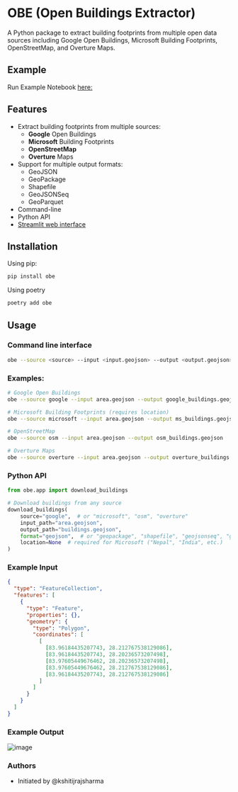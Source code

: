 # OBE (Open Buildings Extractor)

A Python package to extract building footprints from multiple open data sources including Google Open Buildings, Microsoft Building Footprints, OpenStreetMap, and Overture Maps.

## Example 
Run Example Notebook [here:](./example_obe_usage.ipynb) 

## Features

- Extract building footprints from multiple sources:
  - **Google** Open Buildings
  - **Microsoft** Building Footprints
  - **OpenStreetMap**
  - **Overture** Maps
- Support for multiple output formats:
  - GeoJSON
  - GeoPackage
  - Shapefile
  - GeoJSONSeq
  - GeoParquet
- Command-line 
- Python API
- [Streamlit web interface](https://obextract.streamlit.app/)

## Installation

Using pip:
```bash
pip install obe
```

Using poetry 
```bash
poetry add obe
```

## Usage 

### Command line interface 

```bash
obe --source <source> --input <input.geojson> --output <output.geojson>
```


### Examples:
```bash
# Google Open Buildings
obe --source google --input area.geojson --output google_buildings.geojson

# Microsoft Building Footprints (requires location)
obe --source microsoft --input area.geojson --output ms_buildings.geojson --location Nepal

# OpenStreetMap
obe --source osm --input area.geojson --output osm_buildings.geojson

# Overture Maps
obe --source overture --input area.geojson --output overture_buildings.geojson
```

### Python API

```python
from obe.app import download_buildings

# Download buildings from any source
download_buildings(
    source="google",  # or "microsoft", "osm", "overture"
    input_path="area.geojson",
    output_path="buildings.geojson",
    format="geojson",  # or "geopackage", "shapefile", "geojsonseq", "geoparquet"
    location=None  # required for Microsoft ("Nepal", "India", etc.)
)
```

### Example Input 
```json
{
  "type": "FeatureCollection",
  "features": [
    {
      "type": "Feature",
      "properties": {},
      "geometry": {
        "type": "Polygon",
        "coordinates": [
          [
            [83.96184435207743, 28.212767538129086],
            [83.96184435207743, 28.20236573207498],
            [83.97605449676462, 28.20236573207498],
            [83.97605449676462, 28.212767538129086],
            [83.96184435207743, 28.212767538129086]
          ]
        ]
      }
    }
  ]
}
```

### Example Output 

![image](https://github.com/user-attachments/assets/a7646d95-f80d-49ed-afc9-1189055ea890)

### Authors 
- Initiated by @kshitijrajsharma 
